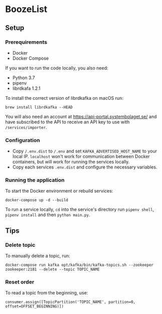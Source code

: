 # BoozeList

## Setup

### Prerequirements

- Docker
- Docker Compose

If you want to run the code locally, you also need:

- Python 3.7
- pipenv
- librdkafa 1.2.1

To install the correct version of librdkafka on macOS run:

```
brew install librdkafka --HEAD
```

You will also need an account at https://api-portal.systembolaget.se/
and have subscribed to the API to receive an API key to use with `/services/importer`.

### Configuration

- Copy `/.env.dist` to `/.env` and set `KAFKA_ADVERTISED_HOST_NAME` to your local IP.
`localhost` won't work for communication between Docker containers, but will work for running the services locally.
- Copy each services `.env.dist` and configure the necessary variables.

### Running the application

To start the Docker environment or rebuild services:

```
docker-compose up -d --build
```

To run a service locally, `cd` into the service's directory run `pipenv shell`, `pipenv install`
and then `python main.py`.

## Tips

### Delete topic

To manually delete a topic, run:

```
docker-compose run kafka opt/kafka/bin/kafka-topics.sh --zookeeper zookeeper:2181 --delete --topic TOPIC_NAME
```

### Reset order

To read a topic from the beginning, use:

```
consumer.assign([TopicPartition('TOPIC_NAME', partition=0, offset=OFFSET_BEGINNING)])
```
